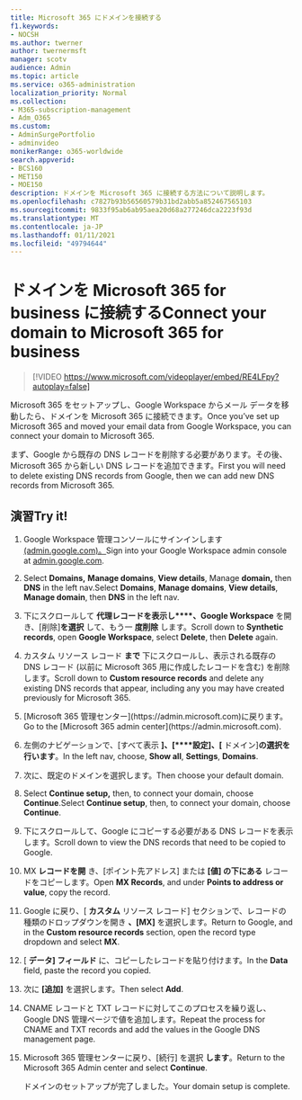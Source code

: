 ```yaml
---
title: Microsoft 365 にドメインを接続する
f1.keywords:
- NOCSH
ms.author: twerner
author: twernermsft
manager: scotv
audience: Admin
ms.topic: article
ms.service: o365-administration
localization_priority: Normal
ms.collection:
- M365-subscription-management
- Adm_O365
ms.custom:
- AdminSurgePortfolio
- adminvideo
monikerRange: o365-worldwide
search.appverid:
- BCS160
- MET150
- MOE150
description: ドメインを Microsoft 365 に接続する方法について説明します。
ms.openlocfilehash: c7827b93b56560579b31bd2abb5a852467565103
ms.sourcegitcommit: 9833f95ab6ab95aea20d68a277246dca2223f93d
ms.translationtype: MT
ms.contentlocale: ja-JP
ms.lasthandoff: 01/11/2021
ms.locfileid: "49794644"
---
```

# <a name="connect-your-domain-to-microsoft-365-for-business"></a><span data-ttu-id="90a1b-103">ドメインを Microsoft 365 for business に接続する</span><span class="sxs-lookup"><span data-stu-id="90a1b-103">Connect your domain to Microsoft 365 for business</span></span>

> [!VIDEO https://www.microsoft.com/videoplayer/embed/RE4LFpy?autoplay=false]

<span data-ttu-id="90a1b-104">Microsoft 365 をセットアップし、Google Workspace からメール データを移動したら、ドメインを Microsoft 365 に接続できます。</span><span class="sxs-lookup"><span data-stu-id="90a1b-104">Once you’ve set up Microsoft 365 and moved your email data from Google Workspace, you can connect your domain to Microsoft 365.</span></span> 

<span data-ttu-id="90a1b-105">まず、Google から既存の DNS レコードを削除する必要があります。その後、Microsoft 365 から新しい DNS レコードを追加できます。</span><span class="sxs-lookup"><span data-stu-id="90a1b-105">First you will need to delete existing DNS records from Google, then we can add new DNS records from Microsoft 365.</span></span>

## <a name="try-it"></a><span data-ttu-id="90a1b-106">演習</span><span class="sxs-lookup"><span data-stu-id="90a1b-106">Try it!</span></span>

1. <span data-ttu-id="90a1b-107">Google Workspace 管理コンソールにサインインします[(admin.google.com)。](https://admin.google.com)</span><span class="sxs-lookup"><span data-stu-id="90a1b-107">Sign into your Google Workspace admin console at [admin.google.com](https://admin.google.com).</span></span>
1. <span data-ttu-id="90a1b-108">Select **Domains,** **Manage domains**, **View details**, Manage **domain,** then **DNS** in the left nav.</span><span class="sxs-lookup"><span data-stu-id="90a1b-108">Select **Domains**, **Manage domains**, **View details**, **Manage domain**, then **DNS** in the left nav.</span></span>
1. <span data-ttu-id="90a1b-109">下にスクロールして **代理レコードを表示し\*\*\*\*、Google Workspace** を開き、[削除]**を選択** して、もう一 **度削除** します。</span><span class="sxs-lookup"><span data-stu-id="90a1b-109">Scroll down to **Synthetic records**, open **Google Workspace**, select **Delete**, then **Delete** again.</span></span>
1. <span data-ttu-id="90a1b-110">カスタム リソース レコード **まで** 下にスクロールし、表示される既存の DNS レコード (以前に Microsoft 365 用に作成したレコードを含む) を削除します。</span><span class="sxs-lookup"><span data-stu-id="90a1b-110">Scroll down to **Custom resource records** and delete any existing DNS records that appear, including any you may have created previously for Microsoft 365.</span></span>
1. <span data-ttu-id="90a1b-111">
            [Microsoft 365 管理センター](https://admin.microsoft.com)に戻ります。</span><span class="sxs-lookup"><span data-stu-id="90a1b-111">Go to the [Microsoft 365 admin center](https://admin.microsoft.com).</span></span>
1. <span data-ttu-id="90a1b-112">左側のナビゲーションで、[すべて表示 **]、[\*\*\*\*設定]、[** ドメイン]**の選択を行います**。</span><span class="sxs-lookup"><span data-stu-id="90a1b-112">In the left nav, choose, **Show all**, **Settings**, **Domains**.</span></span>
1. <span data-ttu-id="90a1b-113">次に、既定のドメインを選択します。</span><span class="sxs-lookup"><span data-stu-id="90a1b-113">Then choose your default domain.</span></span>
1. <span data-ttu-id="90a1b-114">Select **Continue setup,** then, to connect your domain, choose  **Continue**.</span><span class="sxs-lookup"><span data-stu-id="90a1b-114">Select **Continue setup**, then, to connect your domain, choose  **Continue**.</span></span>
1. <span data-ttu-id="90a1b-115">下にスクロールして、Google にコピーする必要がある DNS レコードを表示します。</span><span class="sxs-lookup"><span data-stu-id="90a1b-115">Scroll down to view the DNS records that need to be copied to Google.</span></span>
1. <span data-ttu-id="90a1b-116">MX **レコードを開** き、[ポイント先アドレス] または **[値] の下にある** レコードをコピーします。</span><span class="sxs-lookup"><span data-stu-id="90a1b-116">Open **MX Records**, and under **Points to address or value**, copy the record.</span></span>
1. <span data-ttu-id="90a1b-117">Google に戻り、[ **カスタム** リソース レコード] セクションで、レコードの種類のドロップダウンを開き **、[MX]** を選択します。</span><span class="sxs-lookup"><span data-stu-id="90a1b-117">Return to Google, and in the **Custom resource records** section, open the record type dropdown and select **MX**.</span></span>
1. <span data-ttu-id="90a1b-118">[ **データ] フィールド** に、コピーしたレコードを貼り付けます。</span><span class="sxs-lookup"><span data-stu-id="90a1b-118">In the **Data** field, paste the record you copied.</span></span>
1. <span data-ttu-id="90a1b-119">次に **[追加]** を選択します。</span><span class="sxs-lookup"><span data-stu-id="90a1b-119">Then select **Add**.</span></span>
1. <span data-ttu-id="90a1b-120">CNAME レコードと TXT レコードに対してこのプロセスを繰り返し、Google DNS 管理ページで値を追加します。</span><span class="sxs-lookup"><span data-stu-id="90a1b-120">Repeat the process for CNAME and TXT records and add the values in the Google DNS management page.</span></span>
1. <span data-ttu-id="90a1b-121">Microsoft 365 管理センターに戻り、[続行] を選択 **します**。</span><span class="sxs-lookup"><span data-stu-id="90a1b-121">Return to the Microsoft 365 Admin center and select **Continue**.</span></span>

    <span data-ttu-id="90a1b-122">ドメインのセットアップが完了しました。</span><span class="sxs-lookup"><span data-stu-id="90a1b-122">Your domain setup is complete.</span></span>